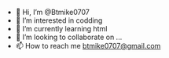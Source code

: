 - 👋 Hi, I’m @Btmike0707
- 👀 I’m interested in codding
- 🌱 I’m currently learning html
- 💞️ I’m looking to collaborate on ...
- 📫 How to reach me btmike0707@gmail.com

<!---
Btmike0707/Btmike0707 is a ✨ special ✨ repository because its `README.md` (this file) appears on your GitHub profile.
You can click the Preview link to take a look at your changes.
--->
